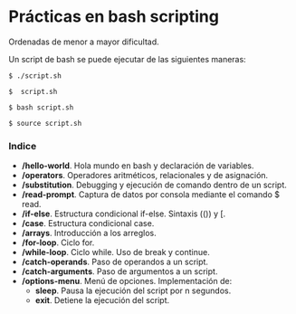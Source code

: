 # Prácticas en bash scripting

Ordenadas de menor a mayor dificultad.

Un script de bash se puede ejecutar de las siguientes maneras:
```console
$ ./script.sh
```
```console
$  script.sh
```
```console
$ bash script.sh
```
```console
$ source script.sh
```

### Indice
- **/hello-world**. Hola mundo en bash y declaración de variables.
- **/operators**. Operadores aritméticos, relacionales y de asignación.
- **/substitution**. Debugging y ejecución de comando dentro de un script.
- **/read-prompt**. Captura de datos por consola mediante el comando $ read.
- **/if-else**. Estructura condicional if-else. Sintaxis (()) y [.
- **/case**. Estructura condicional case.
- **/arrays**. Introducción a los arreglos.
- **/for-loop**. Ciclo for.
- **/while-loop**. Ciclo while. Uso de break y continue.
- **/catch-operands**. Paso de operandos a un script.
- **/catch-arguments**. Paso de argumentos a un script.
- **/options-menu**. Menú de opciones. Implementación de:
    - **sleep**. Pausa la ejecución del script por n segundos.
    - **exit**. Detiene la ejecución del script.